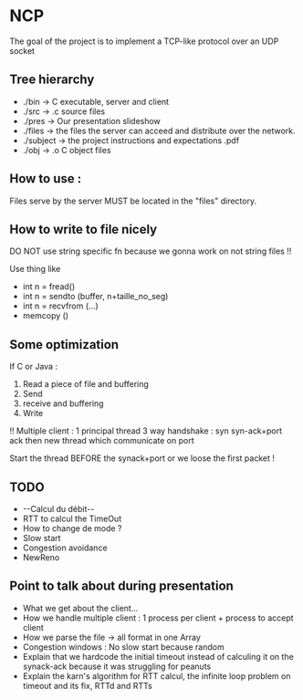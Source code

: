 # NCP
The goal of the project is to implement a TCP-like protocol over an UDP socket

## Tree hierarchy
- ./bin -> C executable, server and client
- ./src -> .c source files
- ./pres -> Our presentation slideshow
- ./files -> the files the server can acceed and distribute over the network.
- ./subject -> the project instructions and expectations .pdf
- ./obj -> .o C object files

## How to use :
Files serve by the server MUST be located in the "files" directory.

## How to write to file nicely
DO NOT use string specific fn because we gonna work on not string files !!

Use thing like
- int n = fread()
- int n = sendto (buffer, n+taille_no_seg)
- int n = recvfrom (...)
- memcopy ()

## Some optimization
If C or Java :
1. Read a piece of file and buffering
2. Send
3. receive and buffering
4. Write

!! Multiple client : 1 principal thread 3 way handshake : syn syn-ack+port ack then new thread which communicate on port

Start the thread BEFORE the synack+port or we loose the first packet !

## TODO
- --Calcul du débit--
- RTT to calcul the TimeOut
- How to change de mode ?
- Slow start
- Congestion avoidance
- NewReno

## Point to talk about during presentation
- What we get about the client...
- How we handle multiple client : 1 process per client + process to accept client
- How we parse the file -> all format in one Array
- Congestion windows : No slow start because random
- Explain that we hardcode the initial timeout instead of calculing it on the synack-ack because it was struggling for peanuts
- Explain the karn's algorithm for RTT calcul, the infinite loop problem on timeout and its fix, RTTd and RTTs




